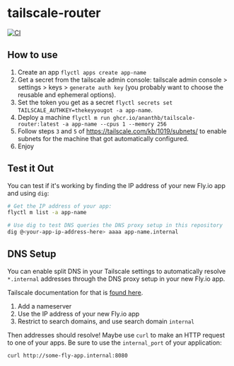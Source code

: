 # tailscale-router

[![CI](https://github.com/ananthb/tailscale-router/actions/workflows/ci.yml/badge.svg)](https://github.com/ananthb/tailscale-router/actions/workflows/ci.yml)

## How to use

1. Create an app  `flyctl apps create app-name`
2. Get a secret from the tailscale admin console: tailscale admin console > settings > keys > `generate auth key` (you probably want to choose the reusable and ephemeral options).
3. Set the token you get as a secret `flyctl secrets set TAILSCALE_AUTHKEY=thekeyyougot -a app-name`.
4. Deploy a machine `flyctl m run ghcr.io/ananthb/tailscale-router:latest -a app-name --cpus 1 --memory 256`
5. Follow steps `3` and `5` of <https://tailscale.com/kb/1019/subnets/> to enable subnets for the machine that got automatically configured.
6. Enjoy

## Test it Out

You can test if it's working by finding the IP address of your new Fly.io app and using `dig`:

```bash
# Get the IP address of your app:
flyctl m list -a app-name

# Use dig to test DNS queries the DNS proxy setup in this repository
dig @<your-app-ip-address-here> aaaa app-name.internal
```

## DNS Setup

You can enable split DNS in your Tailscale settings to automatically resolve `*.internal` addresses through the DNS proxy setup in your new Fly.io app.

Tailscale documentation for that is [found here](https://tailscale.com/kb/1054/dns/).

1. Add a nameserver
2. Use the IP address of your new Fly.io app
3. Restrict to search domains, and use search domain `internal`

Then addresses should resolve! Maybe use `curl` to make an HTTP request to one of your apps. Be sure to use the `internal_port` of your application:

```bash
curl http://some-fly-app.internal:8080
```
